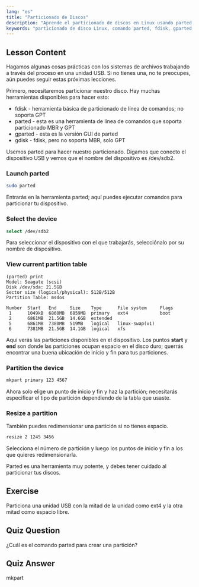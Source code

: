 ```yaml
---
lang: "es"
title: "Particionado de Discos"
description: "Aprende el particionado de discos en Linux usando parted. Entiende cómo particionar, seleccionar, ver y redimensionar discos. ¡Empieza con esta guía para principiantes!"
keywords: "particionado de disco Linux, comando parted, fdisk, gparted, tutorial Linux, Linux para principiantes, gestión de discos, guía Linux"
---
```


## Lesson Content

Hagamos algunas cosas prácticas con los sistemas de archivos trabajando a través del proceso en una unidad USB. Si no tienes una, no te preocupes, aún puedes seguir estas próximas lecciones.

Primero, necesitaremos particionar nuestro disco. Hay muchas herramientas disponibles para hacer esto:

- fdisk - herramienta básica de particionado de línea de comandos; no soporta GPT
- parted - esta es una herramienta de línea de comandos que soporta particionado MBR y GPT
- gparted - esta es la versión GUI de parted
- gdisk - fdisk, pero no soporta MBR, solo GPT

Usemos parted para hacer nuestro particionado. Digamos que conecto el dispositivo USB y vemos que el nombre del dispositivo es /dev/sdb2.

### Launch parted

```bash
sudo parted
```

Entrarás en la herramienta parted; aquí puedes ejecutar comandos para particionar tu dispositivo.

### Select the device

```bash
select /dev/sdb2
```

Para seleccionar el dispositivo con el que trabajarás, selecciónalo por su nombre de dispositivo.

### View current partition table

```plaintext
(parted) print
Model: Seagate (scsi)
Disk /dev/sda: 21.5GB
Sector size (logical/physical): 512B/512B
Partition Table: msdos

Number  Start   End     Size    Type      File system     Flags
 1      1049kB  6860MB  6859MB  primary   ext4            boot
 2      6861MB  21.5GB  14.6GB  extended
 5      6861MB  7380MB  519MB   logical   linux-swap(v1)
 6      7381MB  21.5GB  14.1GB  logical   xfs
```

Aquí verás las particiones disponibles en el dispositivo. Los puntos **start** y **end** son donde las particiones ocupan espacio en el disco duro; querrás encontrar una buena ubicación de inicio y fin para tus particiones.

### Partition the device

```bash
mkpart primary 123 4567
```

Ahora solo elige un punto de inicio y fin y haz la partición; necesitarás especificar el tipo de partición dependiendo de la tabla que usaste.

### Resize a partition

También puedes redimensionar una partición si no tienes espacio.

```bash
resize 2 1245 3456
```

Selecciona el número de partición y luego los puntos de inicio y fin a los que quieres redimensionarla.

Parted es una herramienta muy potente, y debes tener cuidado al particionar tus discos.

## Exercise

Particiona una unidad USB con la mitad de la unidad como ext4 y la otra mitad como espacio libre.

## Quiz Question

¿Cuál es el comando parted para crear una partición?

## Quiz Answer

mkpart
